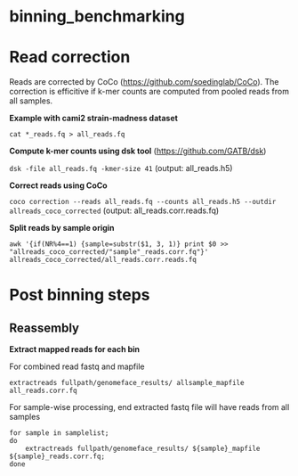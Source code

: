 # binning_benchmarking

# Read correction

Reads are corrected by CoCo (https://github.com/soedinglab/CoCo). The correction is efficitive if k-mer counts are computed from pooled reads from all samples.

**Example with cami2 strain-madness dataset**

`cat *_reads.fq > all_reads.fq`

**Compute k-mer counts using dsk tool** (https://github.com/GATB/dsk)

`dsk -file all_reads.fq -kmer-size 41` (output: all_reads.h5)

**Correct reads using CoCo**

`coco correction --reads all_reads.fq --counts all_reads.h5 --outdir allreads_coco_corrected` (output: all_reads.corr.reads.fq)

**Split reads by sample origin**

`awk '{if(NR%4==1) {sample=substr($1, 3, 1)} print $0 >> "allreads_coco_corrected/"sample"_reads.corr.fq"}' allreads_coco_corrected/all_reads.corr.reads.fq`




# Post binning steps

## Reassembly

**Extract mapped reads for each bin**

For combined read fastq and mapfile

`extractreads fullpath/genomeface_results/ allsample_mapfile all_reads.corr.fq`

For sample-wise processing, end extracted fastq file will have reads from all samples

    for sample in samplelist;
    do
        extractreads fullpath/genomeface_results/ ${sample}_mapfile ${sample}_reads.corr.fq; 
    done
